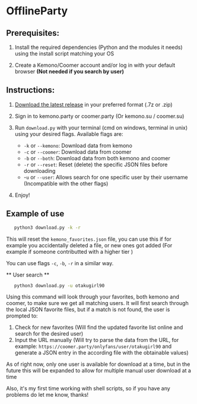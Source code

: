 
# OfflineParty

## Prerequisites:

1. Install the required dependencies (Python and the modules it needs) using the install script matching your OS

2. Create a Kemono/Coomer account and/or log in with your default browser **(Not needed if you search by user)**

## Instructions: 

1. [Download the latest release](https://github.com/2000GHz/OfflineParty/releases) in your preferred format (.7z or .zip)

2. Sign in to kemono.party or coomer.party (Or kemono.su / coomer.su)

3. Run `download.py` with your terminal (cmd on windows, terminal in unix) using your desired flags. Available flags are:
    - `-k` or `--kemono`: Download data from kemono
    - `-c` or `--coomer`: Download data from coomer
    - `-b` or `--both`: Download data from both kemono and coomer
    - `-r` or `--reset`: Reset (delete) the specific JSON files before downloading
    - -`u` or `--user`: Allows search for one specific user by their username (Incompatible with the other flags)

4. Enjoy!

## Example of use

```bash
   python3 download.py -k -r
```
This will reset the `kemono_favorites.json` file, you can use this if for example you accidentally deleted a file, or new ones got added (For example if someone contributted with a higher tier )

You can use flags `-c`, `-b`, `-r` in a similar way.

** User search **
```bash
   python3 download.py -u otakugirl90
```

Using this command will look through your favorites, both kemono and coomer, to make sure we get all matching users.
It will first search through the local JSON favorite files, but if a match is not found, the user is prompted to:

1.  Check for new favorites (Will find the updated favorite list online and search for the desired user)
2.  Input the URL manually (Will try to parse the data from the URL, for example: `https://coomer.party/onlyfans/user/otakugirl90` and generate a JSON entry in the according file with the obtainable values)

As of right now, only one user is available for download at a time, but in the future this will be expanded to allow for multiple manual user download at a time

Also, it's my first time working with shell scripts, so if you have any problems do let me know, thanks! 

